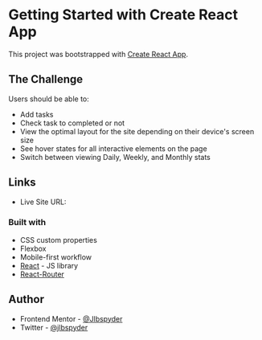 # Getting Started with Create React App

This project was bootstrapped with [Create React App](https://github.com/facebook/create-react-app).

## The Challenge

Users should be able to:

- Add tasks
- Check task to completed or not
- View the optimal layout for the site depending on their device's screen size
- See hover states for all interactive elements on the page
- Switch between viewing Daily, Weekly, and Monthly stats

## Links

- Live Site URL: []()

### Built with

- CSS custom properties
- Flexbox
- Mobile-first workflow
- [React](https://reactjs.org/) - JS library
- [React-Router](https://reactrouter.com/en/main) 

## Author

- Frontend Mentor - [@Jlbspyder](https://www.frontendmentor.io/profile/Jlbspyder)
- Twitter - [@jlbspyder](https://www.twitter.com/jlbspyder)


